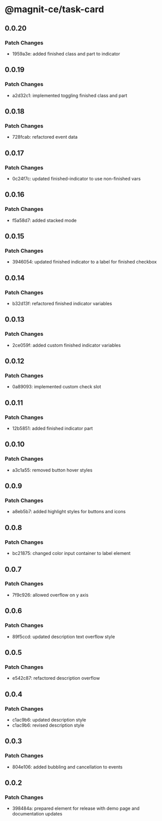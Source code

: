 # @magnit-ce/task-card

## 0.0.20

### Patch Changes

- 1959a3e: added finished class and part to indicator

## 0.0.19

### Patch Changes

- a2d32c1: implemented toggling finished class and part

## 0.0.18

### Patch Changes

- 728fcab: refactored event data

## 0.0.17

### Patch Changes

- 0c24f7c: updated finished-indicator to use non-finished vars

## 0.0.16

### Patch Changes

- f5a58d7: added stacked mode

## 0.0.15

### Patch Changes

- 3946054: updated finished indicator to a label for finished checkbox

## 0.0.14

### Patch Changes

- b32d13f: refactored finished indicator variables

## 0.0.13

### Patch Changes

- 2ce059f: added custom finished indicator variables

## 0.0.12

### Patch Changes

- 0a89093: implemented custom check slot

## 0.0.11

### Patch Changes

- 12b5851: added finished indicator part

## 0.0.10

### Patch Changes

- a3c1a55: removed button hover styles

## 0.0.9

### Patch Changes

- a8eb5b7: added highlight styles for buttons and icons

## 0.0.8

### Patch Changes

- bc21875: changed color input container to label element

## 0.0.7

### Patch Changes

- 7f9c926: allowed overflow on y axis

## 0.0.6

### Patch Changes

- 89f5ccd: updated description text overflow style

## 0.0.5

### Patch Changes

- e542c87: refactored description overflow

## 0.0.4

### Patch Changes

- c1ac9b6: updated description style
- c1ac9b6: revised description style

## 0.0.3

### Patch Changes

- 804e106: added bubbling and cancellation to events

## 0.0.2

### Patch Changes

- 398484a: prepared element for release with demo page and documentation updates
